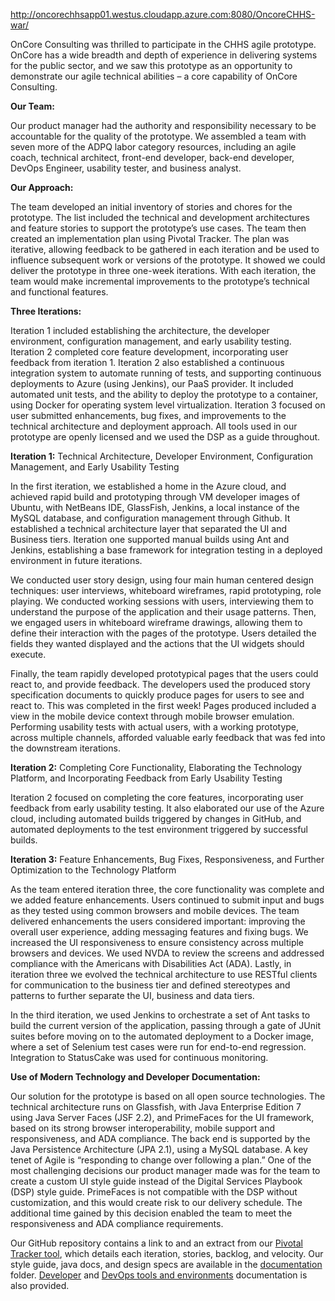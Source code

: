 http://oncorechhsapp01.westus.cloudapp.azure.com:8080/OncoreCHHS-war/

OnCore Consulting was thrilled to participate in the CHHS agile prototype. OnCore has a wide breadth and depth of experience in delivering systems for the public sector, and we saw this prototype as an opportunity to demonstrate our agile technical abilities – a core capability of OnCore Consulting. 

**Our Team:**

Our product manager had the authority and responsibility necessary to be accountable for the quality of the prototype.  We assembled a team with seven more of the ADPQ labor category resources, including an agile coach, technical architect, front-end developer, back-end developer, DevOps Engineer, usability tester, and business analyst. 

**Our Approach:**

The team developed an initial inventory of stories and chores for the prototype.  The list included the technical and development architectures and feature stories to support the prototype’s use cases. 
The team then created an implementation plan using Pivotal Tracker. The plan was iterative, allowing feedback to be gathered in each iteration and be used to influence subsequent work or versions of the prototype.  It showed we could deliver the prototype in three one-week iterations. With each iteration, the team would make incremental improvements to the prototype’s technical and functional features.

**Three Iterations:**

Iteration 1 included establishing the architecture, the developer environment, configuration management, and early usability testing.  Iteration 2 completed core feature development, incorporating user feedback from iteration 1.  Iteration 2 also established a continuous integration system to automate running of tests, and supporting continuous deployments to Azure (using Jenkins), our PaaS provider.  It included automated unit tests, and the ability to deploy the prototype to a container, using Docker for operating system level virtualization.  Iteration 3 focused on user submitted enhancements, bug fixes, and improvements to the technical architecture and deployment approach. All tools used in our prototype are openly licensed and we used the DSP as a guide throughout.

**Iteration 1:** Technical Architecture, Developer Environment, Configuration Management, and Early Usability Testing

In the first iteration, we established a home in the Azure cloud, and achieved rapid build and prototyping through VM developer images of Ubuntu, with NetBeans IDE, GlassFish, Jenkins, a local instance of the MySQL database, and configuration management through Github. It established a technical architecture layer that separated the UI and Business tiers.  Iteration one supported manual builds using Ant and Jenkins, establishing a base framework for integration testing in a deployed environment in future iterations.

We conducted user story design, using four main human centered design techniques: user interviews, whiteboard wireframes, rapid prototyping, role playing. We conducted working sessions with users, interviewing them to understand the purpose of the application and their usage patterns. Then, we engaged users in whiteboard wireframe drawings, allowing them to define their interaction with the pages of the prototype.  Users detailed the fields they wanted displayed and the actions that the UI widgets should execute. 

Finally, the team rapidly developed prototypical pages that the users could react to, and provide feedback.  The developers used the produced story specification documents to quickly produce pages for users to see and react to.  This was completed in the first week!  Pages produced included a view in the mobile device context through mobile browser emulation. Performing usability tests with actual users, with a working prototype, across multiple channels, afforded valuable early feedback that was fed into the downstream iterations. 

**Iteration 2:**  Completing Core Functionality, Elaborating the Technology Platform, and Incorporating Feedback from Early Usability Testing

Iteration 2 focused on completing the core features, incorporating user feedback from early usability testing.  It also elaborated our use of the Azure cloud, including automated builds triggered by changes in GitHub, and automated deployments to the test environment triggered by successful builds.

**Iteration 3:**  Feature Enhancements, Bug Fixes, Responsiveness, and Further Optimization to the Technology Platform  

As the team entered iteration three, the core functionality was complete and we added feature enhancements. Users continued to submit input and bugs as they tested using common browsers and mobile devices. The team delivered enhancements the users considered important: improving the overall user experience, adding messaging features and fixing bugs. We increased the UI responsiveness to ensure consistency across multiple browsers and devices. We used NVDA to review the screens and addressed compliance with the Americans with Disabilities Act (ADA). Lastly, in iteration three we evolved the technical architecture to use RESTful clients for communication to the business tier and defined stereotypes and patterns to further separate the UI, business and data tiers. 

In the third iteration, we used Jenkins to orchestrate a set of Ant tasks to build the current version of the application, passing through a gate of JUnit suites before moving on to the automated deployment to a Docker image, where a set of Selenium test cases were run for end-to-end regression. Integration to StatusCake was used for continuous monitoring.  

**Use of Modern Technology and Developer Documentation:** 

Our solution for the prototype is based on all open source technologies. The technical architecture runs on Glassfish, with Java Enterprise Edition 7 using Java Server Faces (JSF 2.2), and PrimeFaces for the UI framework, based on its strong browser interoperability, mobile support and responsiveness, and ADA compliance. The back end is supported by the Java Persistence Architecture (JPA 2.1), using a MySQL database.  A key tenet of Agile is “responding to change over following a plan.” One of the most challenging decisions our product manager made was for the team to create a custom UI style guide instead of the Digital Services Playbook (DSP) style guide. PrimeFaces is not compatible with the DSP without customization, and this would create risk to our delivery schedule. The additional time gained by this decision enabled the team to meet the responsiveness and ADA compliance requirements. 

Our GitHub repository contains a link to and an extract from our [Pivotal Tracker tool](documentation/PivotalTrackerArtifacts/PivotalTrackerProjectInformation.MD), which details each iteration, stories, backlog, and velocity. Our style guide, java docs, and design specs are available in the [documentation](documentation) folder.  [Developer](DEVELOPER.md) and [DevOps tools and environments](ENVIRONMENTS.md) documentation is also provided.
